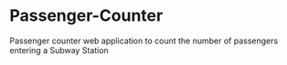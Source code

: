 # Passenger-Counter
Passenger counter web application to count the number of passengers entering a Subway Station
